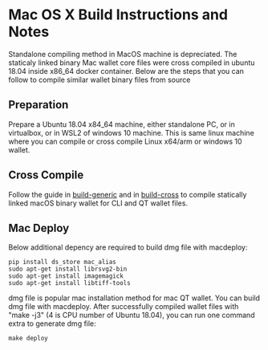 Mac OS X Build Instructions and Notes
====================================

Standalone compiling method in MacOS machine is depreciated.  The staticaly linked binary Mac wallet core files were cross compiled in ubuntu 18.04 inside x86_64 docker container.
Below are the steps that you can follow to compile similar wallet binary files from source

Preparation
-----------

Prepare a Ubuntu 18.04 x84_64 machine,  either standalone PC, or in virtualbox, or in WSL2 of windows 10 machine. This is same linux machine where you can compile
or cross compile Linux x64/arm or windows 10 wallet.


Cross Compile
-------------


Follow the guide in [build-generic](build-generic.md)  and in [build-cross](build-cross.md) to compile statically linked macOS binary wallet
for CLI and QT wallet files.


Mac Deploy
----------

Below additional depency are required to build dmg file with macdeploy:

```
pip install ds_store mac_alias
sudo apt-get install librsvg2-bin
sudo apt-get install imagemagick
sudo apt-get install libtiff-tools
```

dmg file is popular mac installation method for mac QT wallet. You can build dmg file with macdeploy. After successfully compiled wallet files with "make -j3"   (4 is CPU number of Ubuntu 18.04),
you can run one command extra to generate dmg file:

```
make deploy

```

